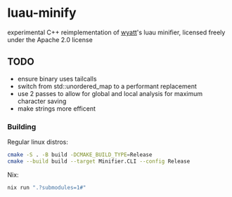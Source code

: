 # luau-minify

experimental C++ reimplementation of [wyatt](https://github.com/httpget)'s luau minifier, licensed freely under the Apache 2.0 license

## TODO

- ensure binary uses tailcalls
- switch from std::unordered_map to a performant replacement
- use 2 passes to allow for global and local analysis for maximum character saving
- make strings more efficent

### Building

Regular linux distros:

```bash
cmake -S . -B build -DCMAKE_BUILD_TYPE=Release
cmake --build build --target Minifier.CLI --config Release
```

Nix:

```bash
nix run ".?submodules=1#"
```
